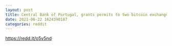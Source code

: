 ```yaml
--- 
layout: post 
title: Central Bank of Portugal, grants permits to two bitcoin exchanges, Criptoloja and Mind The Coin - Crypto DeFinance 
date: 2021-06-22 1624390187 
categories: reddit 
--- 
```

https://redd.it/o5v5nd